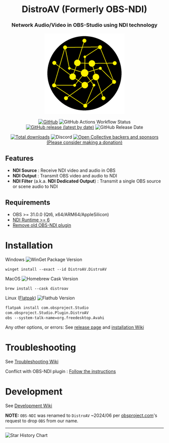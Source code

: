 <div align="center">
<h1>DistroAV (Formerly OBS-NDI)</h1>
<h3>Network Audio/Video in OBS-Studio using NDI technology</h3>  

<img src="https://github.com/DistroAV/DistroAV/blob/master/assets/distroav-logo-512x512.png?raw=true" width="256px" />

[![GitHub](https://img.shields.io/github/license/DistroAV/DistroAV)](https://github.com/DistroAV/DistroAV/blob/master/LICENSE)
![GitHub Actions Workflow Status](https://img.shields.io/github/actions/workflow/status/DistroAV/DistroAV/push.yaml?label=master)
[![GitHub release (latest by date)](https://img.shields.io/github/v/release/DistroAV/DistroAV)](https://github.com/DistroAV/DistroAV/releases/latest) ![GitHub Release Date](https://img.shields.io/github/release-date/distroav/distroav?display_date=published_at)

[![Total downloads](https://img.shields.io/github/downloads/DistroAV/DistroAV/total)](https://github.com/DistroAV/DistroAV/releases)
![Discord](https://img.shields.io/discord/1082173788101279746?style=social&logo=discord&label=Discord&link=https%3A%2F%2Fdiscord.gg%2FZuTxbUK3ug)
[![Open Collective backers and sponsors](https://img.shields.io/opencollective/all/distroav)](https://opencollective.com/distroav/donate)  
[(Please consider making a donation)](https://opencollective.com/distroav)
</div>

## Features
- **NDI Source** : Receive NDI video and audio in OBS
- **NDI Output** : Transmit OBS video and audio to NDI
- **NDI Filter** (a.k.a. **NDI Dedicated Output**) : Transmit a single OBS source or scene audio to NDI

## Requirements
* OBS >= 31.0.0 (Qt6, x64/ARM64/AppleSilicon)
* [NDI Runtime >= 6](https://github.com/DistroAV/DistroAV/wiki/1.-Installation#required---ndi-runtime)  
* [Remove old OBS-NDI plugin](https://github.com/DistroAV/DistroAV/wiki/OBS%E2%80%90NDI-Is-Now-DistroAV)

# Installation
Windows ![WinGet Package Version](https://img.shields.io/winget/v/DistroAV.DistroAV)
```
winget install --exact --id DistroAV.DistroAV
```

MacOS ![Homebrew Cask Version](https://img.shields.io/homebrew/cask/v/distroav?link=https%3A%2F%2Fformulae.brew.sh%2Fcask%2Fdistroav)
```
brew install --cask distroav
```

Linux ([Flatpak](https://flatpak.org/)) ![Flathub Version](https://img.shields.io/flathub/v/com.obsproject.Studio.Plugin.DistroAV?link=https%3A%2F%2Fflathub.org%2Fapps%2Fcom.obsproject.Studio.Plugin.DistroAV)
```
flatpak install com.obsproject.Studio com.obsproject.Studio.Plugin.DistroAV
obs --system-talk-name=org.freedesktop.Avahi
```

Any other options, or errors: See [release page](https://distroav.org/download) and [installation Wiki](https://github.com/DistroAV/DistroAV/wiki/1.-Installation)

# Troubleshooting

See [Troubleshooting Wiki](https://github.com/DistroAV/DistroAV/wiki/2.-Troubleshooting)

Conflict with OBS-NDI plugin : [Follow the instructions](https://github.com/DistroAV/DistroAV/wiki/OBS%E2%80%90NDI-Is-Now-DistroAV)

# Development

See [Development Wiki](https://github.com/DistroAV/DistroAV/wiki/3.-Development)

**NOTE:** `OBS-NDI` was renamed to `DistroAV` ~2024/06 per [obsproject.com](https://obsproject.com)'s request to drop `OBS` from our name.

---

<picture>
  <source media="(prefers-color-scheme: dark)" srcset="https://api.star-history.com/svg?repos=DistroAV/DistroAV&type=Date&theme=dark" />
  <source media="(prefers-color-scheme: light)" srcset="https://api.star-history.com/svg?repos=DistroAV/DistroAV&type=Date" />
  <img alt="Star History Chart" src="https://api.star-history.com/svg?repos=DistroAV/DistroAV&type=Date" />
</picture>
